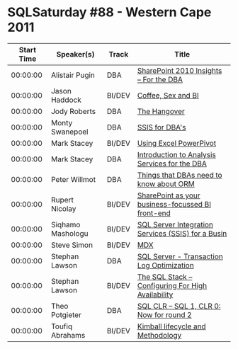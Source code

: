 # SQLSaturday #88 - Western Cape 2011
Start Time|Speaker(s)|Track|Title
---|---|---|---
00:00:00|Alistair Pugin|DBA|[SharePoint 2010 Insights – For the DBA](28595.md)
00:00:00|Jason Haddock|BI/DEV|[Coffee, Sex and BI](30512.md)
00:00:00|Jody Roberts|DBA|[The Hangover ](30892.md)
00:00:00|Monty Swanepoel|DBA|[SSIS for DBA's](31968.md)
00:00:00|Mark Stacey|BI/DEV|[Using Excel  PowerPivot ](32024.md)
00:00:00|Mark Stacey|DBA|[Introduction to Analysis Services for the DBA](32025.md)
00:00:00|Peter Willmot|DBA|[Things that DBAs need to know about ORM ](32359.md)
00:00:00|Rupert Nicolay|BI/DEV|[SharePoint as your business-focussed BI front-end](32540.md)
00:00:00|Siqhamo Mashologu|BI/DEV|[SQL Server Integration Services (SSIS) for a Busin](32923.md)
00:00:00|Steve Simon|BI/DEV|[MDX](33147.md)
00:00:00|Stephan Lawson|DBA|[SQL Server - Transaction Log Optimization](33198.md)
00:00:00|Stephan Lawson|BI/DEV|[The SQL Stack – Configuring For High Availability](33199.md)
00:00:00|Theo Potgieter|DBA|[SQL CLR – SQL 1, CLR 0: Now for round 2](33376.md)
00:00:00|Toufiq Abrahams|BI/DEV|[Kimball lifecycle and Methodology](34887.md)
